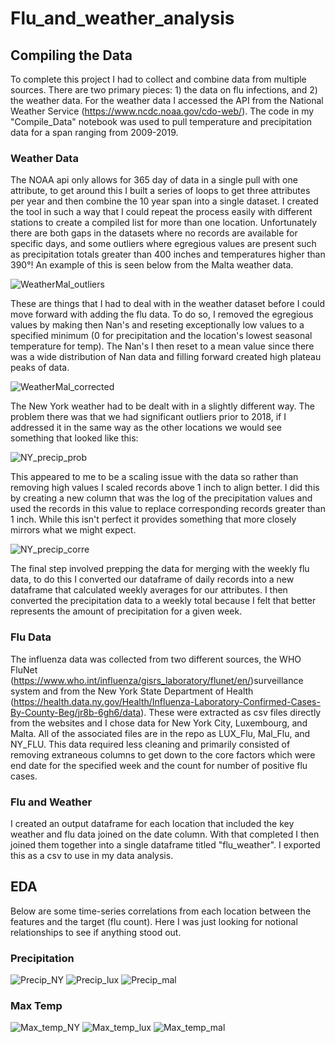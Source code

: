 # Flu_and_weather_analysis

## Compiling the Data

To complete this project I had to collect and combine data from multiple sources. There are two primary pieces: 1) the data on flu infections, and 2) the weather data. For the weather data I accessed the API from the National Weather Service (https://www.ncdc.noaa.gov/cdo-web/). The code in my "Compile_Data" notebook was used to pull temperature and precipitation data for a span ranging from 2009-2019. 

### Weather Data
The NOAA api only allows for 365 day of data in a single pull with one attribute, to get around this I built a series of loops to get three attributes per year and then combine the 10 year span into a single dataset. I created the tool in such a way that I could repeat the process easily with different stations to create a compiled list for more than one location. Unfortunately there are both gaps in the datasets where no records are available for specific days, and some outliers where egregious values are present such as precipitation totals greater than 400 inches and temperatures higher than 390°! An example of this is seen below from the Malta weather data.

![WeatherMal_outliers](https://github.com/estieve/Flu_and_weather_analysis/blob/main/Images/WeatherMal_outliers.PNG)

These are things that I had to deal with in the weather dataset before I could move forward with adding the flu data. To do so, I removed the egregious values by making then Nan's and reseting exceptionally low values to a specified minimum (0 for precipitation and the location's lowest seasonal temperature for temp). The Nan's I then reset to a mean value since there was a wide distribution of Nan data and filling forward created high plateau peaks of data. 

![WeatherMal_corrected](https://github.com/estieve/Flu_and_weather_analysis/blob/main/Images/WeatherMal_corrected.PNG)

The New York weather had to be dealt with in a slightly different way. The problem there was that we had significant outliers prior to 2018, if I addressed it in the same way as the other locations we would see something that looked like this:

![NY_precip_prob](https://github.com/estieve/Flu_and_weather_analysis/blob/main/Images/NY_precip_prob.PNG)

This appeared to me to be a scaling issue with the data so rather than removing high values I scaled records above 1 inch to align better. I did this by creating a new column that was the log of the precipitation values and used the records in this value to replace corresponding records greater than 1 inch. While this isn't perfect it provides something that more closely mirrors what we might expect.

![NY_precip_corre](https://github.com/estieve/Flu_and_weather_analysis/blob/main/Images/NY_precip_corre.PNG)

The final step involved prepping the data for merging with the weekly flu data, to do this I converted our dataframe of daily records into a new dataframe that calculated weekly averages for our attributes. I then converted the precipitation data to a weekly total because I felt that better represents the amount of precipitation for a given week.

### Flu Data
The influenza data was collected from two different sources, the WHO FluNet (https://www.who.int/influenza/gisrs_laboratory/flunet/en/)surveillance system and from the New York State Department of Health (https://health.data.ny.gov/Health/Influenza-Laboratory-Confirmed-Cases-By-County-Beg/jr8b-6gh6/data). These were extracted as csv files directly from the websites and I chose data for New York City, Luxembourg, and Malta. All of the associated files are in the repo as LUX_Flu, Mal_Flu, and NY_FLU. This data required less cleaning and primarily consisted of removing extraneous columns to get down to the core factors which were end date for the specified week and the count for number of positive flu cases.

### Flu and Weather
I created an output dataframe for each location that included the key weather and flu data joined on the date column. With that completed I then joined them together into a single dataframe titled "flu_weather". I exported this as a csv to use in my data analysis.

## EDA
Below are some time-series correlations from each location between the features and the target (flu count). Here I was just looking for notional relationships to see if anything stood out.

### Precipitation
![Precip_NY](https://github.com/estieve/Flu_and_weather_analysis/blob/main/Images/Precip_NY.PNG)
![Precip_lux](https://github.com/estieve/Flu_and_weather_analysis/blob/main/Images/Precip_lux.PNG)
![Precip_mal](https://github.com/estieve/Flu_and_weather_analysis/blob/main/Images/Precip_mal.PNG)

### Max Temp
![Max_temp_NY](https://github.com/estieve/Flu_and_weather_analysis/blob/main/Images/Max_temp_NY.PNG)
![Max_temp_lux](https://github.com/estieve/Flu_and_weather_analysis/blob/main/Images/Max_temp_lux.PNG)
![Max_temp_mal](https://github.com/estieve/Flu_and_weather_analysis/blob/main/Images/Max_temp_mal.PNG)
